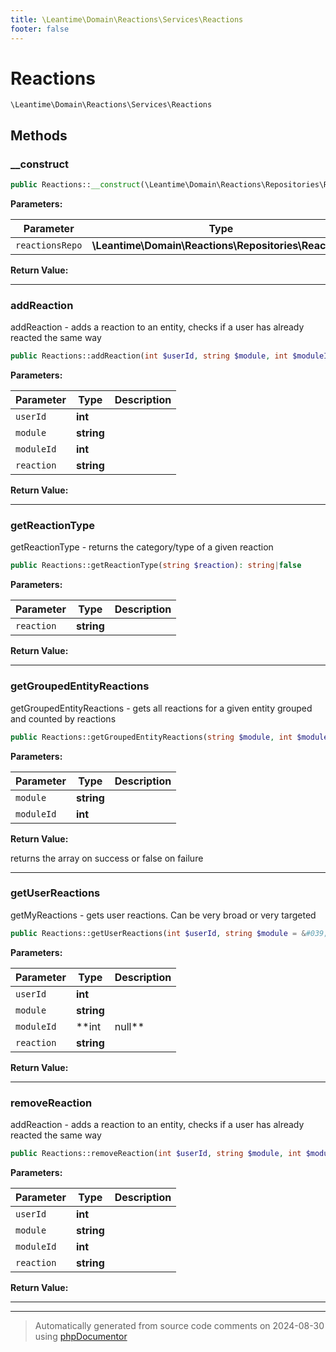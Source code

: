 ```yaml
---
title: \Leantime\Domain\Reactions\Services\Reactions
footer: false
---
```


# Reactions




`\Leantime\Domain\Reactions\Services\Reactions`




## Methods

### __construct



```php
public Reactions::__construct(\Leantime\Domain\Reactions\Repositories\Reactions $reactionsRepo): mixed
```








**Parameters:**

| Parameter | Type | Description |
|-----------|------|-------------|
| `reactionsRepo` | **\Leantime\Domain\Reactions\Repositories\Reactions** |  |


**Return Value:**





---
### addReaction

addReaction - adds a reaction to an entity, checks if a user has already reacted the same way

```php
public Reactions::addReaction(int $userId, string $module, int $moduleId, string $reaction): bool
```








**Parameters:**

| Parameter | Type | Description |
|-----------|------|-------------|
| `userId` | **int** |  |
| `module` | **string** |  |
| `moduleId` | **int** |  |
| `reaction` | **string** |  |


**Return Value:**





---
### getReactionType

getReactionType - returns the category/type of a given reaction

```php
public Reactions::getReactionType(string $reaction): string|false
```








**Parameters:**

| Parameter | Type | Description |
|-----------|------|-------------|
| `reaction` | **string** |  |


**Return Value:**





---
### getGroupedEntityReactions

getGroupedEntityReactions - gets all reactions for a given entity grouped and counted by reactions

```php
public Reactions::getGroupedEntityReactions(string $module, int $moduleId): array|bool
```








**Parameters:**

| Parameter | Type | Description |
|-----------|------|-------------|
| `module` | **string** |  |
| `moduleId` | **int** |  |


**Return Value:**

returns the array on success or false on failure



---
### getUserReactions

getMyReactions - gets user reactions. Can be very broad or very targeted

```php
public Reactions::getUserReactions(int $userId, string $module = &#039;&#039;, int|null $moduleId = null, string $reaction = &#039;&#039;): array|false
```








**Parameters:**

| Parameter | Type | Description |
|-----------|------|-------------|
| `userId` | **int** |  |
| `module` | **string** |  |
| `moduleId` | **int|null** |  |
| `reaction` | **string** |  |


**Return Value:**





---
### removeReaction

addReaction - adds a reaction to an entity, checks if a user has already reacted the same way

```php
public Reactions::removeReaction(int $userId, string $module, int $moduleId, string $reaction): bool
```








**Parameters:**

| Parameter | Type | Description |
|-----------|------|-------------|
| `userId` | **int** |  |
| `module` | **string** |  |
| `moduleId` | **int** |  |
| `reaction` | **string** |  |


**Return Value:**





---


---
> Automatically generated from source code comments on 2024-08-30 using [phpDocumentor](http://www.phpdoc.org/)
